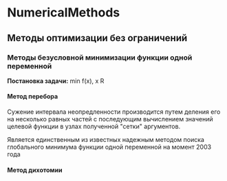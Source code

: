 # NumericalMethods

## Методы оптимизации без ограничений
### Методы безусловной минимизации функции одной переменной
**Постановка задачи:** min f(x), x R
#### Метод перебора
Сужение интервала неопредленности производится путем деления его на несколько равных частей с последующим вычислением значений целевой функции в узлах полученной "сетки" аргументов.

Является единственным из известных надежным методом поиска глобального минимума функции одной переменной на момент 2003 года

#### Метод дихотомии